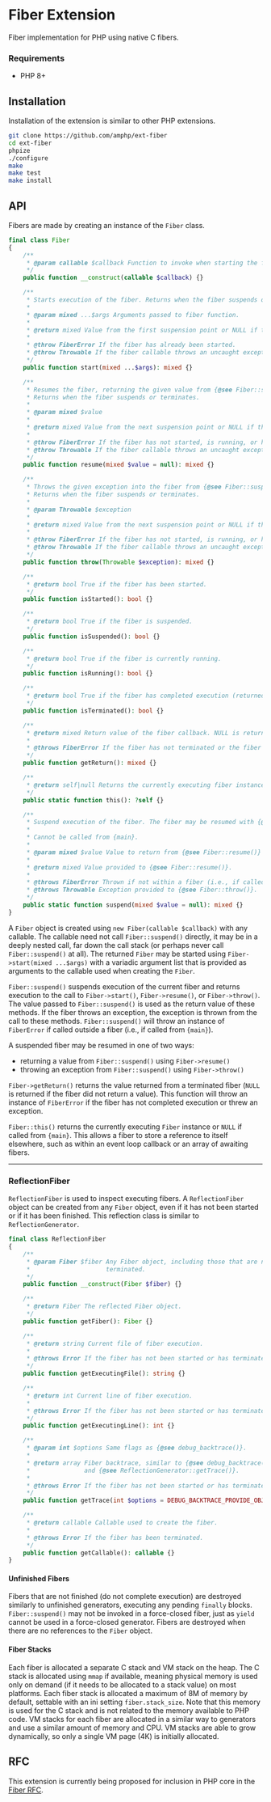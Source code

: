 # Fiber Extension

Fiber implementation for PHP using native C fibers.

### Requirements

- PHP 8+

## Installation

Installation of the extension is similar to other PHP extensions.

``` bash
git clone https://github.com/amphp/ext-fiber
cd ext-fiber
phpize
./configure
make
make test
make install
```

## API

Fibers are made by creating an instance of the `Fiber` class.

``` php
final class Fiber
{
    /**
     * @param callable $callback Function to invoke when starting the fiber.
     */
    public function __construct(callable $callback) {}

    /**
     * Starts execution of the fiber. Returns when the fiber suspends or terminates.
     *
     * @param mixed ...$args Arguments passed to fiber function.
     *
     * @return mixed Value from the first suspension point or NULL if the fiber returns.
     *
     * @throw FiberError If the fiber has already been started.
     * @throw Throwable If the fiber callable throws an uncaught exception.
     */
    public function start(mixed ...$args): mixed {}

    /**
     * Resumes the fiber, returning the given value from {@see Fiber::suspend()}.
     * Returns when the fiber suspends or terminates.
     *
     * @param mixed $value
     *
     * @return mixed Value from the next suspension point or NULL if the fiber returns.
     *
     * @throw FiberError If the fiber has not started, is running, or has terminated.
     * @throw Throwable If the fiber callable throws an uncaught exception.
     */
    public function resume(mixed $value = null): mixed {}

    /**
     * Throws the given exception into the fiber from {@see Fiber::suspend()}.
     * Returns when the fiber suspends or terminates.
     *
     * @param Throwable $exception
     *
     * @return mixed Value from the next suspension point or NULL if the fiber returns.
     *
     * @throw FiberError If the fiber has not started, is running, or has terminated.
     * @throw Throwable If the fiber callable throws an uncaught exception.
     */
    public function throw(Throwable $exception): mixed {}

    /**
     * @return bool True if the fiber has been started.
     */
    public function isStarted(): bool {}

    /**
     * @return bool True if the fiber is suspended.
     */
    public function isSuspended(): bool {}

    /**
     * @return bool True if the fiber is currently running.
     */
    public function isRunning(): bool {}

    /**
     * @return bool True if the fiber has completed execution (returned or threw).
     */
    public function isTerminated(): bool {}

    /**
     * @return mixed Return value of the fiber callback. NULL is returned if the fiber does not have a return statement.
     *
     * @throws FiberError If the fiber has not terminated or the fiber threw an exception.
     */
    public function getReturn(): mixed {}

    /**
     * @return self|null Returns the currently executing fiber instance or NULL if in {main}.
     */
    public static function this(): ?self {}

    /**
     * Suspend execution of the fiber. The fiber may be resumed with {@see Fiber::resume()} or {@see Fiber::throw()}.
     *
     * Cannot be called from {main}.
     *
     * @param mixed $value Value to return from {@see Fiber::resume()} or {@see Fiber::throw()}.
     *
     * @return mixed Value provided to {@see Fiber::resume()}.
     *
     * @throws FiberError Thrown if not within a fiber (i.e., if called from {main}).
     * @throws Throwable Exception provided to {@see Fiber::throw()}.
     */
    public static function suspend(mixed $value = null): mixed {}
}
```

A `Fiber` object is created using `new Fiber(callable $callback)` with any callable. The callable need not call `Fiber::suspend()` directly, it may be in a deeply nested call, far down the call stack (or perhaps never call `Fiber::suspend()` at all). The returned `Fiber` may be started using `Fiber->start(mixed ...$args)` with a variadic argument list that is provided as arguments to the callable used when creating the `Fiber`.

`Fiber::suspend()` suspends execution of the current fiber and returns execution to the call to `Fiber->start()`, `Fiber->resume()`, or `Fiber->throw()`. The value passed to `Fiber::suspend()` is used as the return value of these methods. If the fiber throws an exception, the exception is thrown from the call to these methods. `Fiber::suspend()` will throw an instance of `FiberError` if called outside a fiber (i.e., if called from `{main}`).

A suspended fiber may be resumed in one of two ways:

* returning a value from `Fiber::suspend()` using `Fiber->resume()`
* throwing an exception from `Fiber::suspend()` using `Fiber->throw()`

`Fiber->getReturn()` returns the value returned from a terminated fiber (`NULL` is returned if the fiber did not return a value). This function will throw an instance of `FiberError` if the fiber has not completed execution or threw an exception.

`Fiber::this()` returns the currently executing `Fiber` instance or `NULL` if called from `{main}`. This allows a fiber to store a reference to itself elsewhere, such as within an event loop callback or an array of awaiting fibers.

---

### ReflectionFiber

`ReflectionFiber` is used to inspect executing fibers. A `ReflectionFiber` object can be created from any `Fiber` object, even if it has not been started or if it has been finished. This reflection class is similar to `ReflectionGenerator`.

``` php
final class ReflectionFiber
{
    /**
     * @param Fiber $fiber Any Fiber object, including those that are not started or have
     *                     terminated.
     */
    public function __construct(Fiber $fiber) {}

    /**
     * @return Fiber The reflected Fiber object.
     */
    public function getFiber(): Fiber {}

    /**
     * @return string Current file of fiber execution.
     *
     * @throws Error If the fiber has not been started or has terminated.
     */
    public function getExecutingFile(): string {}

    /**
     * @return int Current line of fiber execution.
     *
     * @throws Error If the fiber has not been started or has terminated.
     */
    public function getExecutingLine(): int {}

    /**
     * @param int $options Same flags as {@see debug_backtrace()}.
     *
     * @return array Fiber backtrace, similar to {@see debug_backtrace()}
     *               and {@see ReflectionGenerator::getTrace()}.
     *
     * @throws Error If the fiber has not been started or has terminated.
     */
    public function getTrace(int $options = DEBUG_BACKTRACE_PROVIDE_OBJECT): array {}

    /**
     * @return callable Callable used to create the fiber.
     *
     * @throws Error If the fiber has been terminated.
     */
    public function getCallable(): callable {}
}
```

#### Unfinished Fibers

Fibers that are not finished (do not complete execution) are destroyed similarly to unfinished generators, executing any pending `finally` blocks. `Fiber::suspend()` may not be invoked in a force-closed fiber, just as `yield` cannot be used in a force-closed generator. Fibers are destroyed when there are no references to the `Fiber` object.

#### Fiber Stacks

Each fiber is allocated a separate C stack and VM stack on the heap. The C stack is allocated using `mmap` if available, meaning physical memory is used only on demand (if it needs to be allocated to a stack value) on most platforms. Each fiber stack is allocated a maximum of 8M of memory by default, settable with an ini setting `fiber.stack_size`. Note that this memory is used for the C stack and is not related to the memory available to PHP code. VM stacks for each fiber are allocated in a similar way to generators and use a similar amount of memory and CPU. VM stacks are able to grow dynamically, so only a single VM page (4K) is initially allocated.

## RFC

This extension is currently being proposed for inclusion in PHP core in the [Fiber RFC](https://wiki.php.net/rfc/fibers).
